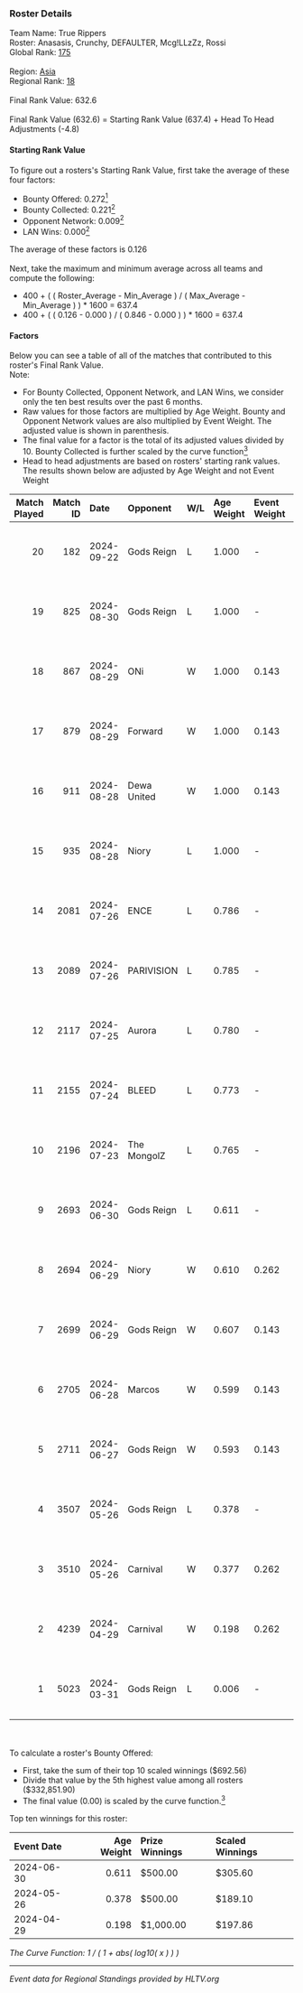 ### Roster Details<br />
Team Name: True Rippers<br />
Roster: Anasasis, Crunchy, DEFAULTER, Mcg!LLzZz, Rossi<br />
Global Rank: [175](../../standings_global_2024_09_26.md)<br />
<br />
Region: [Asia]( ../../standings_asia_2024_09_26.md)<br />
Regional Rank: [18]( ../../standings_asia_2024_09_26.md)<br />
<br />
Final Rank Value:  632.6<br />
<br />
Final Rank Value (632.6) = Starting Rank Value (637.4) + Head To Head Adjustments (-4.8)<br />

#### Starting Rank Value<br />
To figure out a rosters's Starting Rank Value, first take the average of these four factors:<br />
- Bounty Offered: 0.272[<sup>1</sup>](#table2)
- Bounty Collected: 0.221[<sup>2</sup>](#table1)
- Opponent Network: 0.009[<sup>2</sup>](#table1)
- LAN Wins: 0.000[<sup>2</sup>](#table1)

The average of these factors is 0.126<br />
<br />
Next, take the maximum and minimum average across all teams and compute the following:<br />
- 400 + ( ( Roster_Average - Min_Average ) / ( Max_Average - Min_Average ) ) * 1600 = 637.4
- 400 + ( ( 0.126 - 0.000 ) / ( 0.846 - 0.000 ) ) * 1600 = 637.4


#### Factors<br />
Below you can see a table of all of the matches that contributed to this roster's Final Rank Value.<br />
Note:<br />

- For Bounty Collected, Opponent Network, and LAN Wins, we consider only the ten best results over the past 6 months.
- Raw values for those factors are multiplied by Age Weight. Bounty and Opponent Network values are also multiplied by Event Weight. The adjusted value is shown in parenthesis.
- The final value for a factor is the total of its adjusted values divided by 10. Bounty Collected is further scaled by the curve function[<sup>3</sup>](#curveFunction)
- Head to head adjustments are based on rosters' starting rank values. The results shown below are adjusted by Age Weight and not Event Weight
<span id="table1"></span><br />


| Match Played | Match ID | Date       | Opponent    | W/L | Age Weight | Event Weight | Bounty Collected | Opponent Network | LAN Wins  | H2H Adj. | Roster                                             |
| -: | -: | :- | :- | :- | :- | :- | :- | :- | :- | -: | :- |
|           20 |      182 | 2024-09-22 | Gods Reign  | L   | 1.000      | -            | -                | -                | -         |   -13.17 | Anasasis, Crunchy, DEFAULTER, Mcg!LLzZz, Rossi     |
|           19 |      825 | 2024-08-30 | Gods Reign  | L   | 1.000      | -            | -                | -                | -         |   -13.52 | Crazy_Gamer, Crunchy, DayMake, DEFAULTER, Rossi    |
|           18 |      867 | 2024-08-29 | ONi         | W   | 1.000      | 0.143        | 0.000 (0.000)    | 0.114 (0.016)    | 0 (0.000) |     9.12 | Crazy_Gamer, Crunchy, DayMake, DEFAULTER, Rossi    |
|           17 |      879 | 2024-08-29 | Forward     | W   | 1.000      | 0.143        | 0.000 (0.000)    | 0.038 (0.005)    | 0 (0.000) |     8.75 | Crazy_Gamer, Crunchy, DayMake, DEFAULTER, Rossi    |
|           16 |      911 | 2024-08-28 | Dewa United | W   | 1.000      | 0.143        | 0.001 (0.000)    | 0.038 (0.005)    | 0 (0.000) |     9.05 | Crazy_Gamer, Crunchy, DayMake, DEFAULTER, Rossi    |
|           15 |      935 | 2024-08-28 | Niory       | L   | 1.000      | -            | -                | -                | -         |   -21.36 | Crazy_Gamer, Crunchy, DayMake, DEFAULTER, Rossi    |
|           14 |     2081 | 2024-07-26 | ENCE        | L   | 0.786      | -            | -                | -                | -         |    -1.48 | Crazy_Gamer, DayMake, DEFAULTER, Mcg!LLzZz, Rossi  |
|           13 |     2089 | 2024-07-26 | PARIVISION  | L   | 0.785      | -            | -                | -                | -         |    -2.60 | Crazy_Gamer, DayMake, DEFAULTER, Mcg!LLzZz, Rossi  |
|           12 |     2117 | 2024-07-25 | Aurora      | L   | 0.780      | -            | -                | -                | -         |    -0.78 | Crazy_Gamer, DayMake, DEFAULTER, Mcg!LLzZz, Rossi  |
|           11 |     2155 | 2024-07-24 | BLEED       | L   | 0.773      | -            | -                | -                | -         |    -1.51 | Crazy_Gamer, DayMake, DEFAULTER, Mcg!LLzZz, Rossi  |
|           10 |     2196 | 2024-07-23 | The MongolZ | L   | 0.765      | -            | -                | -                | -         |    -0.09 | Crazy_Gamer, DayMake, DEFAULTER, Mcg!LLzZz, Rossi  |
|            9 |     2693 | 2024-06-30 | Gods Reign  | L   | 0.611      | -            | -                | -                | -         |    -9.20 | Crazy_Gamer, DayMake, DEFAULTER, Mcg!LLzZz, Rossi  |
|            8 |     2694 | 2024-06-29 | Niory       | W   | 0.610      | 0.262        | 0.000 (0.000)    | 0.114 (0.018)    | 0 (0.000) |     5.15 | Crazy_Gamer, DayMake, DEFAULTER, Mcg!LLzZz, Rossi  |
|            7 |     2699 | 2024-06-29 | Gods Reign  | W   | 0.607      | 0.143        | 0.016 (0.001)    | 0.263 (0.023)    | 0 (0.000) |    10.26 | Crazy_Gamer, DayMake, DEFAULTER, Mcg!LLzZz, Rossi  |
|            6 |     2705 | 2024-06-28 | Marcos      | W   | 0.599      | 0.143        | 0.000 (0.000)    | 0.023 (0.002)    | 0 (0.000) |     5.37 | Crazy_Gamer, DayMake, DEFAULTER, Mcg!LLzZz, Rossi  |
|            5 |     2711 | 2024-06-27 | Gods Reign  | W   | 0.593      | 0.143        | 0.016 (0.001)    | 0.263 (0.022)    | 0 (0.000) |    10.45 | Crazy_Gamer, DayMake, DEFAULTER, Mcg!LLzZz, Rossi  |
|            4 |     3507 | 2024-05-26 | Gods Reign  | L   | 0.378      | -            | -                | -                | -         |    -5.29 | Crazy_Gamer, DayMake, DEFAULTER, Mcg!LLzZz, Rossi  |
|            3 |     3510 | 2024-05-26 | Carnival    | W   | 0.377      | 0.262        | 0.001 (0.000)    | 0.000 (0.000)    | 0 (0.000) |     4.01 | Crazy_Gamer, DayMake, DEFAULTER, Mcg!LLzZz, Rossi  |
|            2 |     4239 | 2024-04-29 | Carnival    | W   | 0.198      | 0.262        | 0.001 (0.000)    | 0.000 (0.000)    | 0 (0.000) |     2.15 | Crazy_Gamer, DEFAULTER, Gh0sTTTT, Mcg!LLzZz, Rossi |
|            1 |     5023 | 2024-03-31 | Gods Reign  | L   | 0.006      | -            | -                | -                | -         |    -0.08 | Crazy_Gamer, DEFAULTER, Gh0sTTTT, Mcg!LLzZz, Rossi |

<br />
<span id="table2"></span><br />
To calculate a roster's Bounty Offered:<br />

- First, take the sum of their top 10 scaled winnings ($692.56)
- Divide that value by the 5th highest value among all rosters ($332,851.90)
- The final value (0.00) is scaled by the curve function.[<sup>3</sup>](#curveFunction)

Top ten winnings for this roster:<br />

| Event Date | Age Weight | Prize Winnings | Scaled Winnings |
| :- | -: | :- | :- |
| 2024-06-30 |      0.611 | $500.00        | $305.60         |
| 2024-05-26 |      0.378 | $500.00        | $189.10         |
| 2024-04-29 |      0.198 | $1,000.00      | $197.86         |


<span id="curveFunction"></span>_The Curve Function: 1 / ( 1 + abs( log10( x ) ) )_<br />

---
_Event data for Regional Standings provided by HLTV.org_<br />
